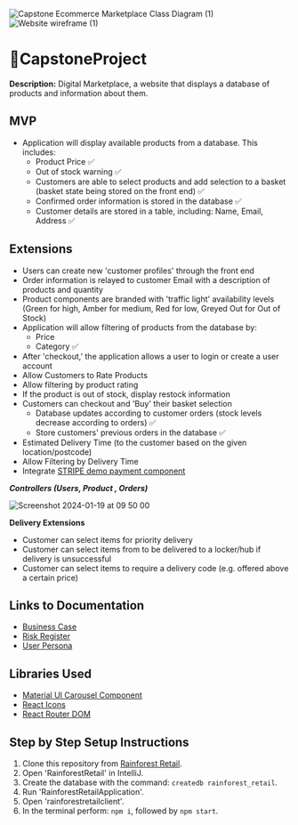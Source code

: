 ![Capstone Ecommerce Marketplace Class Diagram (1)](https://github.com/mclaughlin111/BNTA_CapstoneProject/assets/47330113/1a86edd6-6ff3-4cac-8577-8d44a76f05a5)
![Website wireframe (1)](https://github.com/mclaughlin111/BNTA_CapstoneProject/assets/47330113/77a368cf-c483-4552-92f7-e07f73e33f08)



# 🗻CapstoneProject

**Description:** Digital Marketplace, a website that displays a database of products and information about them.

## MVP
- Application will display available products from a database. This includes:
  - Product Price ✅
  - Out of stock warning ✅
  - Customers are able to select products and add selection to a basket (basket state being stored on the front end) ✅
  - Confirmed order information is stored in the database ✅
  - Customer details are stored in a table, including: Name, Email, Address ✅

## Extensions
- Users can create new 'customer profiles' through the front end
- Order information is relayed to customer Email with a description of products and quantity
- Product components are branded with 'traffic light' availability levels (Green for high, Amber for medium, Red for low, Greyed Out for Out of Stock)
- Application will allow filtering of products from the database by:
  - Price
  - Category ✅
- After 'checkout,' the application allows a user to login or create a user account
- Allow Customers to Rate Products
- Allow filtering by product rating
- If the product is out of stock, display restock information
- Customers can checkout and 'Buy' their basket selection
  - Database updates according to customer orders (stock levels decrease according to orders) ✅
  - Store customers' previous orders in the database ✅
- Estimated Delivery Time (to the customer based on the given location/postcode)
- Allow Filtering by Delivery Time
- Integrate [STRIPE demo payment component](https://stripe.com/docs/stripe-js/react?locale=en-GB)

***Controllers (Users, Product , Orders)***

![Screenshot 2024-01-19 at 09 50 00](https://github.com/mclaughlin111/BNTA_CapstoneProject/assets/145545660/e583a649-4576-48c9-b98c-ccfbe2ebcd5f)

**Delivery Extensions**

- Customer can select items for priority delivery
- Customer can select items from to be delivered to a locker/hub if delivery is unsuccessful
- Customer can select items to require a delivery code (e.g. offered above a certain price)

## Links to Documentation
- [Business Case](https://github.com/mramali2/BNTA_CapstoneProject/blob/main/business_case_template.pages)
- [Risk Register](https://github.com/mramali2/BNTA_CapstoneProject/blob/main/Capstone_risk_register.xlsx)
- [User Persona](https://github.com/mramali2/BNTA_CapstoneProject/blob/main/userpersonas.png)

## Libraries Used
- [Material UI Carousel Component](https://www.npmjs.com/package/react-material-ui-carousel)
- [React Icons](https://www.npmjs.com/package/react-icons)
- [React Router DOM](https://www.npmjs.com/package/react-router-dom)

## Step by Step Setup Instructions
1. Clone this repository from [Rainforest Retail](https://github.com/mclaughlin111/BNTA_CapstoneProject).
2. Open 'RainforestRetail' in IntelliJ.
3. Create the database with the command: `createdb rainforest_retail`.
4. Run 'RainforestRetailApplication'.
5. Open 'rainforestretailclient'.
6. In the terminal perform: `npm i`, followed by `npm start`.
